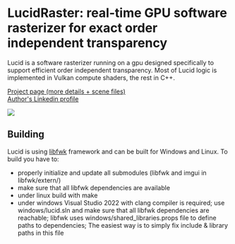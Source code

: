 # LucidRaster: real-time GPU software rasterizer for exact order independent transparency

Lucid is a software rasterizer running on a gpu designed specifically to support efficient order independent transparency. Most of Lucid logic is implemented in Vulkan compute shaders, the rest in C++. 
  
[Project page (more details + scene files)](https://nadult.github.io/lucid/)  
[Author's Linkedin profile](https://www.linkedin.com/in/nadult/)  

![](https://nadult.github.io/images/lucid/lucid1.jpg)

## Building

Lucid is using [libfwk](https://github.com/nadult/libfwk) framework and can be built for Windows and Linux. To build you have to:
- properly initialize and update all submodules (libfwk and imgui in libfwk/extern/)
- make sure that all libfwk dependencies are available
- under linux build with make
- under windows Visual Studio 2022 with clang compiler is required; use windows/lucid.sln and make sure that all libfwk dependencies are reachable; libfwk uses windows/shared_libraries.props file to define paths to dependencies; The easiest way is to simply fix include & library paths in this file
